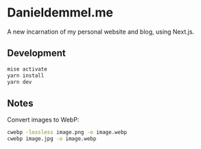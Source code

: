 # Danieldemmel.me

A new incarnation of my personal website and blog, using Next.js.

## Development

```sh
mise activate
yarn install
yarn dev
```

## Notes

Convert images to WebP:

```sh
cwebp -lossless image.png -o image.webp
cwebp image.jpg -o image.webp
```
